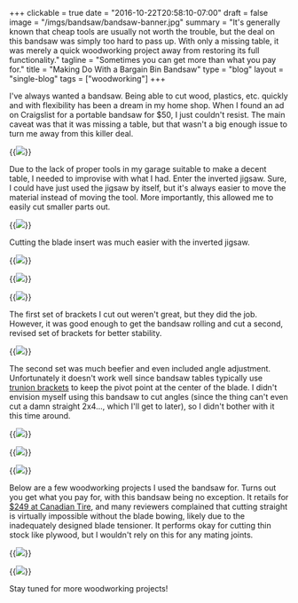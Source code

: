 +++
clickable = true
date = "2016-10-22T20:58:10-07:00"
draft = false
image = "/imgs/bandsaw/bandsaw-banner.jpg"
summary = "It's generally known that cheap tools are usually not worth the trouble, but the deal on this bandsaw was simply too hard to pass up. With only a missing table, it was merely a quick woodworking project away from restoring its full functionality."
tagline = "Sometimes you can get more than what you pay for."
title = "Making Do With a Bargain Bin Bandsaw"
type = "blog"
layout = "single-blog"
tags = ["woodworking"]
+++

I've always wanted a bandsaw. Being able to cut wood, plastics, etc. quickly and with flexibility has been a dream in my home shop. When I found an ad on Craigslist for a portable bandsaw for $50, I just couldn't resist. The main caveat was that it was missing a table, but that wasn't a big enough issue to turn me away from this killer deal. 

{{<img caption="Fresh off Craigslist in its table-naked glory."
src="/imgs/bandsaw/original_1.jpg" >}}

Due to the lack of proper tools in my garage suitable to make a decent table, I needed to improvise with what I had. Enter the inverted jigsaw. Sure, I could have just used the jigsaw by itself, but it's always easier to move the material instead of moving the tool. More importantly, this allowed me to easily cut smaller parts out.

{{<img caption="I needed something to cut parts for the table support. Thus, the inverted jigsaw was birthed."
src="/imgs/bandsaw/IMG_20161016_091555.jpg" >}}

Cutting the blade insert was much easier with the inverted jigsaw.

{{<img caption="Cutting the table center out on the bandsaw stand-in."
src="/imgs/bandsaw/IMG_20161022_170440.jpg" >}}

{{<img caption="Blade insert cut out..."
src="/imgs/bandsaw/IMG_20161022_221814.jpg" >}}

{{<img caption="... and seated nice and snug."
src="/imgs/bandsaw/IMG_20161022_221837.jpg" >}}

The first set of brackets I cut out weren't great, but they did the job. However, it was good enough to get the bandsaw rolling and cut a second, revised set of brackets for better stability.

{{<img caption="Attempt #1: First version of the table supports. It wasn't extremely stable, but it was good enough to cut sturdier parts as replacements."
src="/imgs/bandsaw/IMG_20161016_091647.jpg" >}}

The second set was much beefier and even included angle adjustment. Unfortunately it doesn't work well since bandsaw tables typically use [trunion brackets](https://woodgears.ca/bandsaw/trunions.html) to keep the pivot point at the center of the blade. I didn't envision myself using this bandsaw to cut angles (since the thing can't even cut a damn straight 2x4..., which I'll get to later), so I didn't bother with it this time around.

{{<img caption="Cutting out the slotted curve."
src="/imgs/bandsaw/IMG_20161022_162614.jpg" >}}

{{<img caption="Attempt #2: Completed table support with angle adjustment from the slotted hole. Also note the modified  knob handle above to provide easier adjustment."
src="/imgs/bandsaw/IMG_20161023_174353.jpg" >}}

{{<img caption="Bandsaw fully functional and ready to rip."
src="/imgs/bandsaw/IMG_20161023_174235.jpg" >}} 

Below are a few woodworking projects I used the bandsaw for. Turns out you get what you pay for, with this bandsaw being no exception. It retails for [$249 at Canadian Tire](http://www.canadiantire.ca/en/pdp/mastercraft-120v-9-in-bandsaw-0556748p.html), and many reviewers complained that cutting straight is virtually impossible without the blade bowing, likely due to the inadequately designed blade tensioner. It performs okay for cutting thin stock like plywood, but I wouldn't rely on this for any mating joints. 

{{<img caption="First bandsaw project was making a keyholder and to increase stoke for the winter ski season."
src="/imgs/bandsaw/IMG_20161017_204329.jpg" >}} 

{{<img caption="Also made a butcher's block out of an old fireplace mantle."
src="/imgs/bandsaw/IMG_20161021_222031.jpg" >}} 

Stay tuned for more woodworking projects!